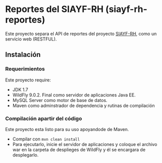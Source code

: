 # Reportes del SIAYF-RH (siayf-rh-reportes)
Este proyecto separa el API de reportes del proyecto [SIAYF-RH](https://github.com/folf-asesores/siayf-rh),
como un servicio web (RESTFUL).

## Instalación
### Requerimientos
Este proyecto require:
* JDK 1.7
* WildFly 9.0.2. Final como servidor de aplicaciones Java EE.
* MySQL Server como motor de base de datos.
* Maven como adminstrador de dependencia y rutinas de compilación

### Compilación apartir del código
Este proyecto esta listo para su uso apoyandode de Maven.
- Compilar con `mvn clean install`
- Para ejecutarlo, inicie el servidor de aplicaciones y coloque el archivo war
 en la carpeta de desplieges de WildFly y él se encargara de desplegarlo.
